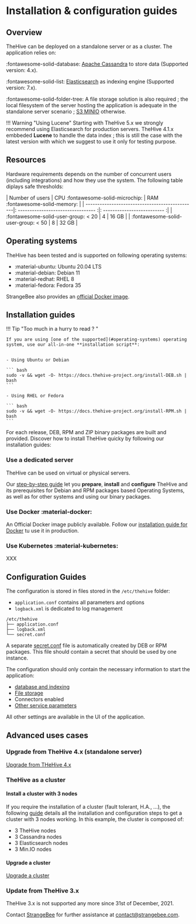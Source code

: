 # Installation & configuration guides

## Overview
TheHive can be deployed on a standalone server or as a cluster. The application relies on:

:fontawesome-solid-database: [Apache Cassandra](https://cassandra.apache.org/_/index.html) to store data (Supported version: 4.x).

:fontawesome-solid-list:  [Elasticsearch](https://www.elastic.co) as indexing engine (Supported version: 7.x).

:fontawesome-solid-folder-tree:  A file storage solution is also required ; the local filesystem of the server hosting the application is adequate in the standalone server scenario ; [S3 MINIO](https://min.io/) otherwise.

!!! Warning "Using Lucene"
    Starting with TheHive 5.x we strongly recommend using Elasticsearch for production servers. 
    TheHive 4.1.x embbeded **Lucene** to handle the data index ; this is still the case with the latest version with which we suggest to use it only for testing purpose.

## Resources
Hardware requirements depends on the number of concurrent users (including integrations) and how they use the system. The following table diplays safe thresholds:

| Number of users                                | CPU :fontawesome-solid-microchip: | RAM :fontawesome-solid-memory: |
| -----------------------------------------------|: --------------------------------- :|: -------------------------- :|
| :fontawesome-solid-user-group: < 20            | 4                                 | 16 GB                      |
| :fontawesome-solid-user-group: < 50            | 8                                 | 32 GB                      |


## Operating systems
TheHive has been tested and is supported on following operating systems: 

- :material-ubuntu: Ubuntu 20.04 LTS
- :material-debian: Debian 11 
- :material-redhat: RHEL 8
- :material-fedora: Fedora 35

StrangeBee also provides an [official Docker image](https://hub.docker.com/r/thehiveproject/thehive). 

## Installation guides

!!! Tip "Too much in a hurry to read ? "

    If you are using [one of the supported](#operating-systems) operating system, use our all-in-one **installation script**: 


    - Using Ubuntu or Debian

    ``` bash
    sudo -v && wget -O- https://docs.thehive-project.org/install-DEB.sh | bash
    ```

    - Using RHEL or Fedora

    ``` bash
    sudo -v && wget -O- https://docs.thehive-project.org/install-RPM.sh | bash
    ```

For each release, DEB, RPM and ZIP binary packages are built and provided.
Discover how to install TheHive quicky by following our installation guides:

### Use a dedicated server
TheHive can be used on virtual or physical servers.

Our [step-by-step guide](Installation/step-by-step-guide.md) let you **prepare**, **install** and **configure** TheHive and its prerequisites for Debian and RPM packages based Operating Systems, as well as for other systems and using our binary packages.

### Use Docker :material-docker:
An Official Docker image publicly available. Follow our [installation guide for Docker](Installation/docker.md) tu use it in production.

### Use Kubernetes :material-kubernetes:

XXX



## Configuration Guides
The configuration is stored in files stored in the `/etc/thehive` folder:

  - `application.conf` contains all parameters and options
  - `logback.xml` is dedicated to log management

```
/etc/thehive
├── application.conf
├── logback.xml
└── secret.conf
```

A separate [secret.conf](Configuration/secret.md) file is automatically created by DEB or RPM packages. This file should contain a secret that should be used by one instance.

The configuration should only contain the necessary information to start the application: 

- [database and indexing](./Configuration/database.md)
- [File storage](./Configuration/file-storage.md)
- Connectors enabled
- [Other service parameters](./Configuration/service.md)
  
All other settings are available in the UI of the application. 

## Advanced uses cases

### Upgrade from TheHive 4.x (standalone server)

[Upgrade from THeHive 4.x](./Installation/upgrade-from-4.x.md)


### TheHive as a cluster

####  Install a cluster with 3 nodes
If you require the installation of a cluster (fault tolerant, H.A., ...), the following [guide](./Installation/3-node-cluster.md) details all the installation and configuration steps to get a cluster with 3 nodes working. In this example, the cluster is composed of:

  - 3 TheHive nodes
  - 3 Cassandra nodes
  - 3 Elasticsearch nodes
  - 3 Min.IO nodes

#### Upgrade a cluster 

[Upgrade a cluster](./Installation/upgrade-cluster.md)

### Update from TheHive 3.x
TheHive 3.x is not supported any more since 31st of December, 2021. 

Contact [StrangeBee](https://www.strangebee.com) for further assistance at [contact@strangebee.com](mailto:contact@strangebee.com). 